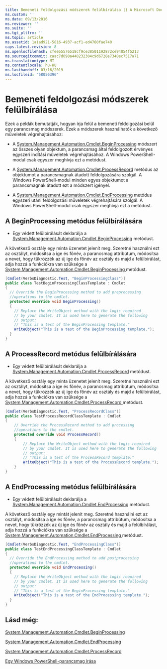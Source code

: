 ```yaml
---
title: Bemeneti feldolgozási módszerek felülbírálása |} A Microsoft Docs
ms.custom: ''
ms.date: 09/13/2016
ms.reviewer: ''
ms.suite: ''
ms.tgt_pltfrm: ''
ms.topic: article
ms.assetid: 1a1ad921-5816-4937-acf1-ed4760fae740
caps.latest.revision: 8
ms.openlocfilehash: cfee55576518cf9ce38501192872ce94054f5213
ms.sourcegitcommit: caac7d098a448232304c9d6728e7340ec7517a71
ms.translationtype: MT
ms.contentlocale: hu-HU
ms.lasthandoff: 03/16/2019
ms.locfileid: "58056396"
---
```

# <a name="how-to-override-input-processing-methods"></a>Bemeneti feldolgozási módszerek felülbírálása

Ezek a példák bemutatják, hogyan írja felül a bemeneti feldolgozási belül egy parancsmag módszerek. Ezek a módszerek használhatók a következő műveletek végrehajtásához:

- A [System.Management.Automation.Cmdlet.BeginProcessing](/dotnet/api/System.Management.Automation.Cmdlet.BeginProcessing) módszert az összes olyan objektum, a parancsmag által feldolgozott érvényes egyszeri indítási műveletek végrehajtásához. A Windows PowerShell-modul csak egyszer meghívja ezt a metódust.

- A [System.Management.Automation.Cmdlet.ProcessRecord](/dotnet/api/System.Management.Automation.Cmdlet.ProcessRecord) metódus az objektumot a parancsmagnak átadott feldolgozására szolgál. A Windows PowerShell-modul minden egyes objektumot a parancsmagnak átadott ezt a módszert igényel.

- A [System.Management.Automation.Cmdlet.EndProcessing](/dotnet/api/System.Management.Automation.Cmdlet.EndProcessing) metódus egyszeri utáni feldolgozási műveletek végrehajtására szolgál. A Windows PowerShell-modul csak egyszer meghívja ezt a metódust.

## <a name="to-override-the-beginprocessing-method"></a>A BeginProcessing metódus felülbírálására

- Egy védett felülbírálását deklarálja a [System.Management.Automation.Cmdlet.BeginProcessing](/dotnet/api/System.Management.Automation.Cmdlet.BeginProcessing) metódust.

A következő osztály egy minta üzenetet jelenít meg. Szeretné használni ezt az osztályt, módosítsa a ige és főnév, a parancsmag attribútum, módosítsa a nevet, hogy tükrözzék az új ige és főnév az osztály és majd a felülbírálást, adja hozzá a funkciókra van szüksége a [System.Management.Automation.Cmdlet.BeginProcessing ](/dotnet/api/System.Management.Automation.Cmdlet.BeginProcessing) metódust.

```csharp
[Cmdlet(VerbsDiagnostic.Test, "BeginProcessingClass")]
public class TestBeginProcessingClassTemplate : Cmdlet
{
  // Override the BeginProcessing method to add preprocessing
  //operations to the cmdlet.
  protected override void BeginProcessing()
  {
    // Replace the WriteObject method with the logic required
    // by your cmdlet. It is used here to generate the following
    // output:
    // "This is a test of the BeginProcessing template."
    WriteObject("This is a test of the BeginProcessing template.");
  }
}
```

## <a name="to-override-the-processrecord-method"></a>A ProcessRecord metódus felülbírálására

- Egy védett felülbírálását deklarálja a [System.Management.Automation.Cmdlet.ProcessRecord](/dotnet/api/System.Management.Automation.Cmdlet.ProcessRecord) metódust.

A következő osztály egy minta üzenetet jelenít meg. Szeretné használni ezt az osztályt, módosítsa a ige és főnév, a parancsmag attribútum, módosítsa a nevet, hogy tükrözzék az új ige és főnév az osztály és majd a felülbírálást, adja hozzá a funkciókra van szüksége a [System.Management.Automation.Cmdlet.ProcessRecord ](/dotnet/api/System.Management.Automation.Cmdlet.ProcessRecord) metódust.

```csharp
[Cmdlet(VerbsDiagnostic.Test, "ProcessRecordClass")]
public class TestProcessRecordClassTemplate : Cmdlet
{
    // Override the ProcessRecord method to add processing
    //operations to the cmdlet.
    protected override void ProcessRecord()
    {
        // Replace the WriteObject method with the logic required
        // by your cmdlet. It is used here to generate the following
        // output:
        // "This is a test of the ProcessRecord template."
        WriteObject("This is a test of the ProcessRecord template.");
    }
}

```

## <a name="to-override-the-endprocessing-method"></a>A EndProcessing metódus felülbírálására

- Egy védett felülbírálását deklarálja a [System.Management.Automation.Cmdlet.EndProcessing](/dotnet/api/System.Management.Automation.Cmdlet.EndProcessing) metódust.

A következő osztály egy mintát jelenít meg. Szeretné használni ezt az osztályt, módosítsa a ige és főnév, a parancsmag attribútum, módosítsa a nevet, hogy tükrözzék az új ige és főnév az osztály és majd a felülbírálást, adja hozzá a funkciókra van szüksége a [System.Management.Automation.Cmdlet.EndProcessing ](/dotnet/api/System.Management.Automation.Cmdlet.EndProcessing) metódust.

```csharp
[Cmdlet(VerbsDiagnostic.Test, "EndProcessingClass")]
public class TestEndProcessingClassTemplate : Cmdlet
{
  // Override the EndProcessing method to add postprocessing
  //operations to the cmdlet.
  protected override void EndProcessing()
  {
    // Replace the WriteObject method with the logic required
    // by your cmdlet. It is used here to generate the following
    // output:
    // "This is a test of the BeginProcessing template."
    WriteObject("This is a test of the EndProcessing template.");
  }
}
```

## <a name="see-also"></a>Lásd még:

[System.Management.Automation.Cmdlet.BeginProcessing](/dotnet/api/System.Management.Automation.Cmdlet.BeginProcessing)

[System.Management.Automation.Cmdlet.EndProcessing](/dotnet/api/System.Management.Automation.Cmdlet.EndProcessing)

[System.Management.Automation.Cmdlet.ProcessRecord](/dotnet/api/System.Management.Automation.Cmdlet.ProcessRecord)

[Egy Windows PowerShell-parancsmag írása](./writing-a-windows-powershell-cmdlet.md)
